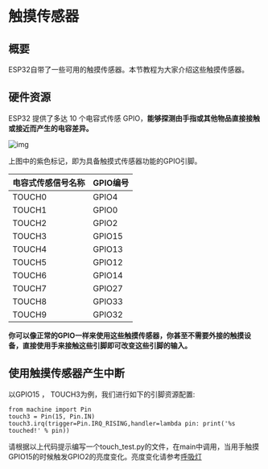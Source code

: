 # 触摸传感器

## 概要

ESP32自带了一些可用的触摸传感器。本节教程为大家介绍这些触摸传感器。

## 硬件资源

ESP32 提供了多达 10 个电容式传感 GPIO，**能够探测由手指或其他物品直接接触或接近而产生的电容差异。**

![img](http://src.1zlab.com/micropython-esp32/pins-and-gpio/rtc-gpio.png)

上图中的紫色标记，即为具备触摸式传感器功能的GPIO引脚。

| 电容式传感信号名称 | GPIO编号 |
| :----------------- | :------- |
| TOUCH0             | GPIO4    |
| TOUCH1             | GPIO0    |
| TOUCH2             | GPIO2    |
| TOUCH3             | GPIO15   |
| TOUCH4             | GPIO13   |
| TOUCH5             | GPIO12   |
| TOUCH6             | GPIO14   |
| TOUCH7             | GPIO27   |
| TOUCH8             | GPIO33   |
| TOUCH9             | GPIO32   |

**你可以像正常的GPIO一样来使用这些触摸传感器，你甚至不需要外接的触摸设备，直接使用手来接触这些引脚即可改变这些引脚的输入。**

## 使用触摸传感器产生中断

以GPIO15 ， TOUCH3为例，我们进行如下的引脚资源配置:

```
from machine import Pin
touch3 = Pin(15, Pin.IN)
touch3.irq(trigger=Pin.IRQ_RISING,handler=lambda pin: print('%s touched!' % pin))
```

请根据以上代码提示编写一个touch_test.py的文件，在main中调用，当用手触摸GPIO15的时候触发GPIO2的亮度变化。亮度变化请参考[呼吸灯](pwm.md)